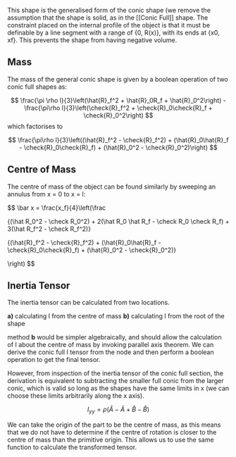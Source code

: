 This shape is the generalised form of the conic shape (we remove the assumption that the shape is solid, as in the [[Conic Full]] shape. The constraint placed on the internal profile of the object is that it must be definable by a line segment with a range of {0, R(x)}, with its ends at {x0, xf}. This prevents the shape from having negative volume. 

## Mass
The mass of the general conic shape is given by a boolean operation of two conic full shapes as:

$$
	\frac{\pi \rho l}{3}\left(\hat{R}_f^2 + \hat{R}_0R_f + \hat{R}_0^2\right) 
	- \frac{\pi\rho l}{3}\left(\check{R}_f^2 + \check{R}_0\check{R}_f + \check{R}_0^2\right)
$$
which factorises to

$$
\frac{\pi\rho l}{3}\left((\hat{R}_f^2 - \check{R}_f^2) + (\hat{R}_0\hat{R}_f - \check{R}_0\check{R}_f) + (\hat{R}_0^2 - \check{R}_0^2)\right)
$$


## Centre of Mass

The centre of mass of the object can be found similarly by sweeping an annulus from x = 0 to x = l:

$$
\bar x = \frac{x_f}{4}\left(\frac

{(\hat R_0^2 - \check R_0^2) + 2(\hat R_0 \hat R_f - \check R_0 \check R_f) + 3(\hat R_f^2 - \check R_f^2)}

{(\hat{R}_f^2 - \check{R}_f^2) + (\hat{R}_0\hat{R}_f - \check{R}_0\check{R}_f) + (\hat{R}_0^2 - \check{R}_0^2)}

\right)
$$

## Inertia Tensor

The inertia tensor can be calculated from two locations.

**a)** calculating I from the centre of mass
**b)** calculating I from the root of the shape

method **b** would be simpler algebraically, and should allow the calculation of I about the centre of mass by invoking parallel axis theorem. We can derive the conic full I tensor from the node and then perform a boolean operation to get the final tensor.

However, from inspection of the inertia tensor of the conic full section, the derivation is equivalent to subtracting the smaller full conic from the larger conic, which is valid so long as the shapes have the same limits in x (we can choose these limits arbitrarily along the x axis). 

 $$I_{yy} = \rho(\hat A - \check A + \hat B - \check B)$$

We can take the origin of the part to be the centre of mass, as this means that we do not have to determine if the centre of rotation is closer to the centre of mass than the primitive origin. This allows us to use the same function to calculate the transformed tensor.




